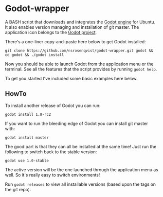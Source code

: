 Godot-wrapper
=============

A BASH script that downloads and integrates the [Godot engine](http://www.godotengine.org/) for Ubuntu. It also enables version managing and installation of git master. The application icon belongs to the [Godot project](https://github.com/okamstudio/godot).

There's a one-liner copy-and-paste here below to get Godot installed:

```Shell
git clone https://github.com/nsrosenqvist/godot-wrapper.git godot && cd godot && ./godot install
```

Now you should be able to launch Godot from the application menu or the terminal. See all the features that the script provides by running `godot help`.

To get you started I've included some basic examples here below.

## HowTo

To install another release of Godot you can run:

```Shell
godot install 1.0-rc2
```

If you want to run the bleeding edge of Godot you can install git master with:

```Shell
godot install master
```

The good part is that they can all be installed at the same time! Just run the following to switch back to the stable version:

```Shell
godot use 1.0-stable
```

The active version will be the one launched through the application menu as well. So it's really easy to switch environments!

Run `godot releases` to view all installable versions (based upon the tags on the git repo).
